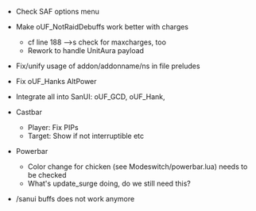 * Check SAF options menu
* Make oUF_NotRaidDebuffs work better with charges
    * cf line 188 -->s check for maxcharges, too
    * Rework to handle UnitAura payload

* Fix/unify usage of addon/addonname/ns in file preludes

* Fix oUF_Hanks AltPower

* Integrate all into SanUI: oUF_GCD, oUF_Hank,

* Castbar
    * Player: Fix  PIPs
    * Target: Show if not interruptible etc

* Powerbar
    * Color change for chicken (see Modeswitch/powerbar.lua) needs to be checked
    * What's update_surge doing, do we still need this?

* /sanui buffs does not work anymore
